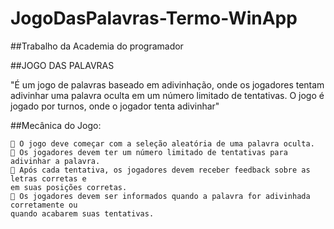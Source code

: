 # JogoDasPalavras-Termo-WinApp

##Trabalho da Academia do programador

##JOGO DAS PALAVRAS

"É um jogo de palavras baseado em adivinhação, onde os jogadores tentam adivinhar uma
palavra oculta em um número limitado de tentativas. O jogo é jogado por turnos, onde o
jogador tenta adivinhar"

##Mecânica do Jogo:

     O jogo deve começar com a seleção aleatória de uma palavra oculta.
     Os jogadores devem ter um número limitado de tentativas para adivinhar a palavra.
     Após cada tentativa, os jogadores devem receber feedback sobre as letras corretas e
    em suas posições corretas.
     Os jogadores devem ser informados quando a palavra for adivinhada corretamente ou
    quando acabarem suas tentativas.

